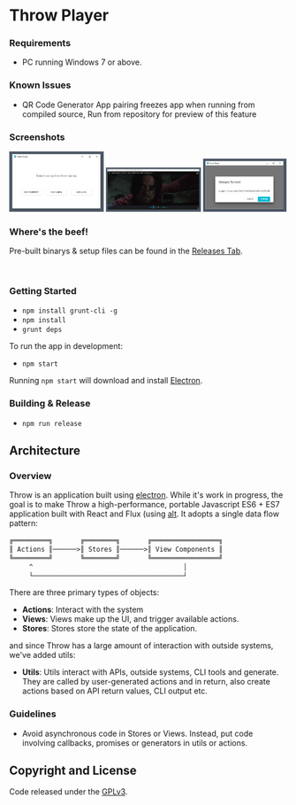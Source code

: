 # Throw Player

### Requirements

 - PC running Windows 7 or above.

### Known Issues

 - QR Code Generator App pairing freezes app when running from compiled source, Run from repository for preview of this feature

### Screenshots

<img src="preview/Dashboard.PNG" alt="Dashboard" width="34%"/>
<img src="preview/Playing-torrent.PNG" alt="Playing-torrent" width="34%"/>
<img src="preview/Torrent.PNG" alt="adding torrent" width="30%" height="30%"/>

### Where's the beef!

Pre-built binarys & setup files can be found in the [Releases Tab](https://github.com/Magics-Group/throw-client/releases).

<br>


### Getting Started

- `npm install grunt-cli -g`
- `npm install`
-  `grunt deps`

To run the app in development:

- `npm start`

Running `npm start` will download and install [Electron](http://electron.atom.io/).

### Building & Release

- `npm run release`

## Architecture

### Overview

Throw is an application built using [electron](https://github.com/atom/electron). While it's work in progress, the goal is to make Throw a high-performance, portable Javascript ES6 + ES7 application built with React and Flux (using [alt](https://github.com/goatslacker/alt). It adopts a single data flow pattern:

```
╔═════════╗       ╔════════╗       ╔═════════════════╗
║ Actions ║──────>║ Stores ║──────>║ View Components ║
╚═════════╝       ╚════════╝       ╚═════════════════╝
     ^                                      │
     └──────────────────────────────────────┘
```

There are three primary types of objects:
- **Actions**: Interact with the system
- **Views**: Views make up the UI, and trigger available actions.
- **Stores**: Stores store the state of the application.

and since Throw has a large amount of interaction with outside systems, we've added utils:
- **Utils**: Utils interact with APIs, outside systems, CLI tools and generate. They are called by user-generated actions and in return, also create actions based on API return values, CLI output etc.

### Guidelines

- Avoid asynchronous code in Stores or Views. Instead, put code involving callbacks, promises or generators in utils or actions.

## Copyright and License

Code released under the [GPLv3](LICENSE).
